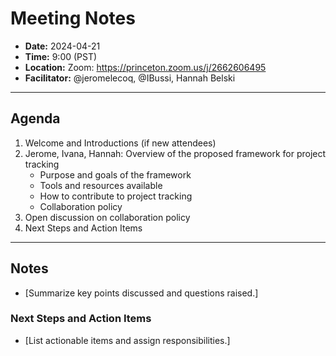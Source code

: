 # Meeting Notes
- **Date:** 2024-04-21
- **Time:** 9:00 (PST)
- **Location:** Zoom: https://princeton.zoom.us/j/2662606495
- **Facilitator:** @jeromelecoq, @IBussi, Hannah Belski
  
---

## Agenda

1. Welcome and Introductions (if new attendees)
2. Jerome, Ivana, Hannah: Overview of the proposed framework for project tracking
    - Purpose and goals of the framework
    - Tools and resources available
    - How to contribute to project tracking
    - Collaboration policy
3. Open discussion on collaboration policy
4. Next Steps and Action Items

---

## Notes
- [Summarize key points discussed and questions raised.]

### Next Steps and Action Items
- [List actionable items and assign responsibilities.]
